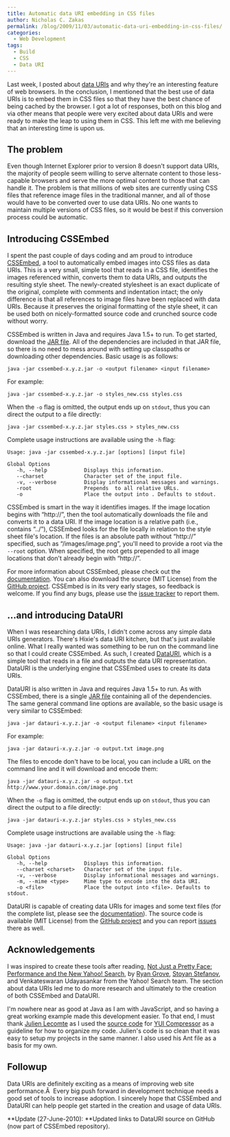 ```yaml
---
title: Automatic data URI embedding in CSS files
author: Nicholas C. Zakas
permalink: /blog/2009/11/03/automatic-data-uri-embedding-in-css-files/
categories:
  - Web Development
tags:
  - Build
  - CSS
  - Data URI
---
```

Last week, I posted about [data URIs][1] and why they're an interesting feature of web browsers. In the conclusion, I mentioned that the best use of data URIs is to embed them in CSS files so that they have the best chance of being cached by the browser. I got a lot of responses, both on this blog and via other means that people were very excited about data URIs and were ready to make the leap to using them in CSS. This left me with me believing that an interesting time is upon us.

## The problem

Even though Internet Explorer prior to version 8 doesn't support data URIs, the majority of people seem willing to serve alternate content to those less-capable browsers and serve the more optimal content to those that can handle it. The problem is that millions of web sites are currently using CSS files that reference image files in the traditional manner, and all of those would have to be converted over to use data URIs. No one wants to maintain multiple versions of CSS files, so it would be best if this conversion process could be automatic.

## Introducing CSSEmbed

I spent the past couple of days coding and am proud to introduce [CSSEmbed][2], a tool to automatically embed images into CSS files as data URIs. This is a very small, simple tool that reads in a CSS file, identifies the images referenced within, converts them to data URIs, and outputs the resulting style sheet. The newly-created stylesheet is an exact duplicate of the original, complete with comments and indentation intact; the only difference is that all references to image files have been replaced with data URIs. Because it preserves the original formatting of the style sheet, it can be used both on nicely-formatted source code and crunched source code without worry.

CSSEmbed is written in Java and requires Java 1.5+ to run. To get started, download the [JAR file][3]. All of the dependencies are included in that JAR file, so there is no need to mess around with setting up classpaths or downloading other dependencies. Basic usage is as follows:

    java -jar cssembed-x.y.z.jar -o <output filename> <input filename>

For example:

    java -jar cssembed-x.y.z.jar -o styles_new.css styles.css

When the `-o` flag is omitted, the output ends up on `stdout`, thus you can direct the output to a file directly:

    java -jar cssembed-x.y.z.jar styles.css > styles_new.css

Complete usage instructions are available using the `-h` flag:

    Usage: java -jar cssembed-x.y.z.jar [options] [input file]
    
    Global Options
       -h, --help            Displays this information.
       --charset             Character set of the input file.
       -v, --verbose         Display informational messages and warnings.
       -root                 Prepends  to all relative URLs.
       -o                    Place the output into . Defaults to stdout.

CSSEmbed is smart in the way it identifies images. If the image location begins with &#8220;http://&#8221;, then the tool automatically downloads the file and converts it to a data URI. If the image location is a relative path (i.e., contains &#8220;../&#8221;), CSSEmbed looks for the file locally in relation to the style sheet file's location. If the files is an absolute path without &#8220;http://&#8221; specified, such as &#8220;/images/image.png&#8221;, you'll need to provide a root via the `--root` option. When specified, the root gets prepended to all image locations that don't already begin with &#8220;http://&#8221;.

For more information about CSSEmbed, please check out the [documentation][4]. You can also download the source (MIT License) from the [GitHub project][5]. CSSEmbed is in its very early stages, so feedback is welcome. If you find any bugs, please use the [issue tracker][6] to report them.

## &#8230;and introducing DataURI

When I was researching data URIs, I didn't come across any simple data URIs generators. There's Hixie's data URI kitchen, but that's just available online. What I really wanted was something to be run on the command line so that I could create CSSEmbed. As such, I created [DataURI][2], which is a simple tool that reads in a file and outputs the data URI representation. DataURI is the underlying engine that CSSEmbed uses to create its data URIs.

DataURI is also written in Java and requires Java 1.5+ to run. As with CSSEmbed, there is a single [JAR file][7] containing all of the dependencies. The same general command line options are available, so the basic usage is very similar to CSSEmbed:

    java -jar datauri-x.y.z.jar -o <output filename> <input filename>

For example:

    java -jar datauri-x.y.z.jar -o output.txt image.png

The files to encode don't have to be local, you can include a URL on the command line and it will download and encode them:

    java -jar datauri-x.y.z.jar -o output.txt http://www.your.domain.com/image.png

When the `-o` flag is omitted, the output ends up on `stdout`, thus you can direct the output to a file directly:

    java -jar datauri-x.y.z.jar styles.css > styles_new.css

Complete usage instructions are available using the `-h` flag:

    Usage: java -jar datauri-x.y.z.jar [options] [input file]
    
    Global Options
       -h, --help            Displays this information.
       --charset <charset>   Character set of the input file.
       -v, --verbose         Display informational messages and warnings.
       -m, --mime <type>     Mime type to encode into the data URI.
       -o <file>             Place the output into <file>. Defaults to stdout.

DataURI is capable of creating data URIs for images and some text files (for the complete list, please see the [documentation][8]). The source code is available (MIT License) from the [GitHub project][2] and you can report [issues][6] there as well.

## Acknowledgements

I was inspired to create these tools after reading, [Not Just a Pretty Face: Performance and the New Yahoo! Search][9], by [Ryan Grove][10], [Stoyan Stefanov][11], and Venkateswaran Udayasankar from the Yahoo! Search team. The section about data URIs led me to do more research and ultimately to the creation of both CSSEmbed and DataURI.

I'm nowhere near as good at Java as I am with JavaScript, and so having a great working example made this development easier. To that end, I must thank [Julien Lecomte][12] as I used the [source code][13] for [YUI Compressor][14] as a guideline for how to organize my code. Julien's code is so clean that it was easy to setup my projects in the same manner. I also used his Ant file as a basis for my own.

## Followup

Data URIs are definitely exciting as a means of improving web site performance.Â  Every big push forward in development technique needs a good set of tools to increase adoption. I sincerely hope that CSSEmbed and DataURI can help people get started in the creation and usage of data URIs.

**Update (27-June-2010): **Updated links to DataURI source on GitHub (now part of CSSEmbed repository).

 [1]: {{site.url}}/blog/2009/10/27/data-uris-explained/
 [2]: http://github.com/nzakas/cssembed
 [3]: http://github.com/nzakas/cssembed/downloads/
 [4]: http://wiki.github.com/nzakas/cssembed
 [5]: http://github.com/nzakas/cssembed/
 [6]: http://github.com/nzakas/cssembed/issues
 [7]: http://github.com/nzakas/datauri/downloads/
 [8]: http://wiki.github.com/nzakas/cssembed/datauri
 [9]: http://developer.yahoo.net/blog/archives/2009/09/search_performance.html
 [10]: http://www.wonko.com
 [11]: http://www.phpied.com
 [12]: http://www.julienlecomte.net/
 [13]: http://github.com/yui/yuicompressor
 [14]: http://developer.yahoo.com/yui/compressor/
